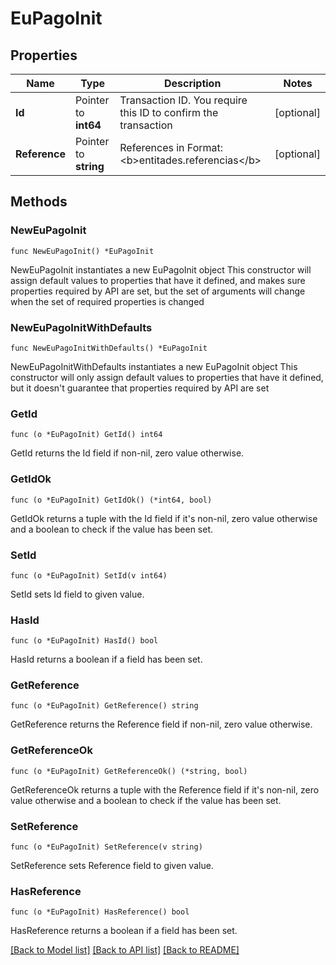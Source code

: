 # EuPagoInit

## Properties

Name | Type | Description | Notes
------------ | ------------- | ------------- | -------------
**Id** | Pointer to **int64** | Transaction ID. You require this ID to confirm the transaction | [optional] 
**Reference** | Pointer to **string** | References in Format: &lt;b&gt;entitades.referencias&lt;/b&gt; | [optional] 

## Methods

### NewEuPagoInit

`func NewEuPagoInit() *EuPagoInit`

NewEuPagoInit instantiates a new EuPagoInit object
This constructor will assign default values to properties that have it defined,
and makes sure properties required by API are set, but the set of arguments
will change when the set of required properties is changed

### NewEuPagoInitWithDefaults

`func NewEuPagoInitWithDefaults() *EuPagoInit`

NewEuPagoInitWithDefaults instantiates a new EuPagoInit object
This constructor will only assign default values to properties that have it defined,
but it doesn't guarantee that properties required by API are set

### GetId

`func (o *EuPagoInit) GetId() int64`

GetId returns the Id field if non-nil, zero value otherwise.

### GetIdOk

`func (o *EuPagoInit) GetIdOk() (*int64, bool)`

GetIdOk returns a tuple with the Id field if it's non-nil, zero value otherwise
and a boolean to check if the value has been set.

### SetId

`func (o *EuPagoInit) SetId(v int64)`

SetId sets Id field to given value.

### HasId

`func (o *EuPagoInit) HasId() bool`

HasId returns a boolean if a field has been set.

### GetReference

`func (o *EuPagoInit) GetReference() string`

GetReference returns the Reference field if non-nil, zero value otherwise.

### GetReferenceOk

`func (o *EuPagoInit) GetReferenceOk() (*string, bool)`

GetReferenceOk returns a tuple with the Reference field if it's non-nil, zero value otherwise
and a boolean to check if the value has been set.

### SetReference

`func (o *EuPagoInit) SetReference(v string)`

SetReference sets Reference field to given value.

### HasReference

`func (o *EuPagoInit) HasReference() bool`

HasReference returns a boolean if a field has been set.


[[Back to Model list]](../README.md#documentation-for-models) [[Back to API list]](../README.md#documentation-for-api-endpoints) [[Back to README]](../README.md)


